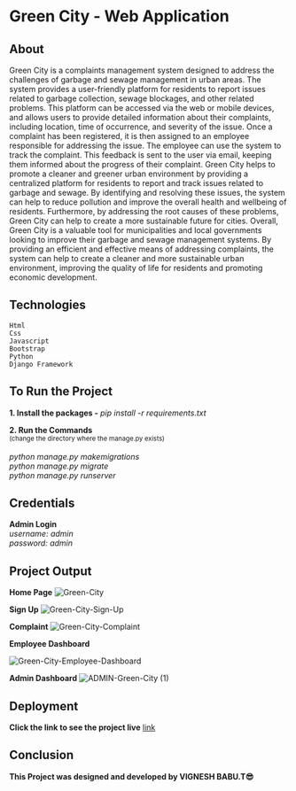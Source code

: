 # Green City - Web Application
## About
Green City is a complaints management system designed to address the challenges of garbage and sewage management in urban areas. The system provides a user-friendly platform for residents to report issues related to garbage collection, sewage blockages, and other related problems. This platform can be accessed via the web or mobile devices, and allows users to provide detailed information about their complaints, including location, time of occurrence, and severity of the issue. Once a complaint has been registered, it is then assigned to an employee responsible for addressing the issue. The employee can use the system to track the complaint. This feedback is sent to the user via email, keeping them informed about the progress of their complaint. Green City helps to promote a cleaner and greener urban environment by providing a centralized platform for residents to report and track issues related to garbage and sewage. By identifying and resolving these issues, the system can help to reduce pollution and improve the overall health and wellbeing of residents. Furthermore, by addressing the root causes of these problems, Green City can help to create a more sustainable future for cities. Overall, Green City is a valuable tool for municipalities and local governments looking to improve their garbage and sewage management systems. By providing an efficient and effective means of addressing complaints, the system can help to create a cleaner and more sustainable urban environment, improving the quality of life for residents and promoting economic development.

## Technologies
```
Html
Css
Javascript
Bootstrap
Python
Django Framework
```
## To Run the Project
**1. Install the packages -** 
*pip install -r requirements.txt*

**2. Run the Commands**<br>
<sub>(change the directory where the manage.py exists)</sub><br><br>
  *python manage.py makemigrations<br>
  python manage.py migrate<br>
  python manage.py runserver*
  
  ## Credentials
  **Admin Login**<br>
  *username: admin<br>
  password: admin*
  
  ## Project Output
  **Home Page**
  ![Green-City](https://github.com/VIGNESHBABU.T/Green-City/assets/108646555/cc5d38f7-6ca0-405e-88b7-f328eb73b279)

  **Sign Up**
  ![Green-City-Sign-Up](https://github.com/VIGNESHBABU.T/Green-City/assets/108646555/6a519814-f6b0-4b19-b6fe-755d2d097a16)
  
  **Complaint**
  ![Green-City-Complaint](https://github.com/VIGNESHBABU.T/Green-City/assets/108646555/ebe4ec6d-56d8-424b-a9c3-cc37ea282f73)

**Employee Dashboard**

  ![Green-City-Employee-Dashboard](https://github.com/VIGNESHBABU.T/Green-City/assets/108646555/37dd8ef4-1d8a-4612-9614-0ea4a008b9c5)
  
  
  **Admin Dashboard**
  ![ADMIN-Green-City (1)](https://github.com/VIGNESHBABU.T/Green-City/assets/108646555/00bfad4a-d287-489c-abf1-c1468b1d1d97)

  
  ## Deployment
**Click the link to see the project live**
[link](https://VIGNESHBABU.T.pythonanywhere.com)
  
  
  ## Conclusion
  **This Project was designed and developed by VIGNESH BABU.T😎**
  
  
  
  
  
  
  
  
  
  
  
  
  
  
